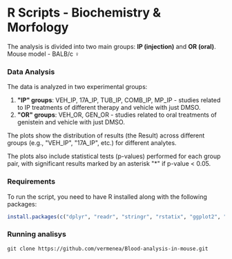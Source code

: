# R Scripts - Biochemistry & Morfology

The analysis is divided into two main groups: **IP (injection)** and **OR (oral)**.
Mouse model - BALB/c ♀

### Data Analysis

The data is analyzed in two experimental groups:
1. **"IP" groups**: VEH_IP, 17A_IP, TUB_IP, COMB_IP, MP_IP - studies related to IP treatments of different therapy and vehicle with just DMSO.
2. **"OR" groups**: VEH_OR, GEN_OR - studies related to oral treatments of genistein and vehicle with just DMSO.

The plots show the distribution of results (the Result) across different groups (e.g., "VEH_IP", "17A_IP", etc.) for different analytes.

The plots also include statistical tests (p-values) performed for each group pair, with significant results marked by an asterisk "*" if p-value < 0.05.

### Requirements

To run the script, you need to have R installed along with the following packages:

```r
install.packages(c("dplyr", "readr", "stringr", "rstatix", "ggplot2", "ggpubr"))

```

### Running analisys

```
git clone https://github.com/vermenea/Blood-analysis-in-mouse.git
```
